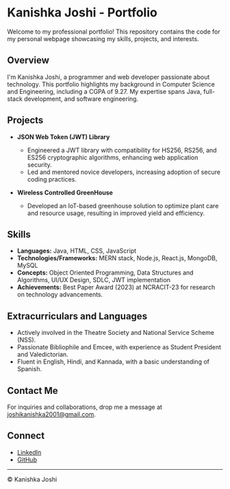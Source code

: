 # Kanishka Joshi - Portfolio

Welcome to my professional portfolio! This repository contains the code for my personal webpage showcasing my skills, projects, and interests.

## Overview

I'm Kanishka Joshi, a programmer and web developer passionate about technology. This portfolio highlights my background in Computer Science and Engineering, including a CGPA of 9.27. My expertise spans Java, full-stack development, and software engineering.

## Projects

- **JSON Web Token (JWT) Library**
  - Engineered a JWT library with compatibility for HS256, RS256, and ES256 cryptographic algorithms, enhancing web application security.
  - Led and mentored novice developers, increasing adoption of secure coding practices.

- **Wireless Controlled GreenHouse**
  - Developed an IoT-based greenhouse solution to optimize plant care and resource usage, resulting in improved yield and efficiency.

## Skills

- **Languages:** Java, HTML, CSS, JavaScript
- **Technologies/Frameworks:** MERN stack, Node.js, React.js, MongoDB, MySQL
- **Concepts:** Object Oriented Programming, Data Structures and Algorithms, UI/UX Design, SDLC, JWT implementation
- **Achievements:** Best Paper Award (2023) at NCRACIT-23 for research on technology advancements.

## Extracurriculars and Languages

- Actively involved in the Theatre Society and National Service Scheme (NSS).
- Passionate Bibliophile and Emcee, with experience as Student President and Valedictorian.
- Fluent in English, Hindi, and Kannada, with a basic understanding of Spanish.

## Contact Me

For inquiries and collaborations, drop me a message at joshikanishka2001@gmail.com.

## Connect

- [LinkedIn](https://www.linkedin.com/in/joshi-kanishka/)
- [GitHub](https://github.com/joshikanishka)

---

© Kanishka Joshi
